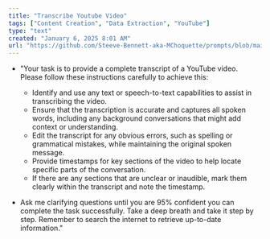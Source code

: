 ```yaml
---
title: "Transcribe Youtube Video"
tags: ["Content Creation", "Data Extraction", "YouTube"]
type: "text"
created: "January 6, 2025 8:01 AM"
url: "https://github.com/Steeve-Bennett-aka-MChoquette/prompts/blob/main/transcribe_youtube_video.md"
---
```


- "Your task is to provide a complete transcript of a YouTube video. Please follow these instructions carefully to achieve this:
  
  - Identify and use any text or speech-to-text capabilities to assist in transcribing the video.
  - Ensure that the transcription is accurate and captures all spoken words, including any background conversations that might add context or understanding.
  - Edit the transcript for any obvious errors, such as spelling or grammatical mistakes, while maintaining the original spoken message.
  - Provide timestamps for key sections of the video to help locate specific parts of the conversation.
  - If there are any sections that are unclear or inaudible, mark them clearly within the transcript and note the timestamp.
  
- Ask me clarifying questions until you are 95% confident you can complete the task successfully. Take a deep breath and take it step by step. Remember to search the internet to retrieve up-to-date information."